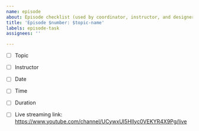 ```yaml
---
name: episode
about: Episode checklist (used by coordinator, instructor, and designer)
title: 'Episode $number: $topic-name'
labels: episode-task
assignees: ''

---
```


- [ ] Topic

- [ ] Instructor

- [ ] Date

- [ ] Time

- [ ] Duration

- [ ] Live streaming link: https://www.youtube.com/channel/UCywxUI5HlIyc0VEKYR4X9Pg/live
